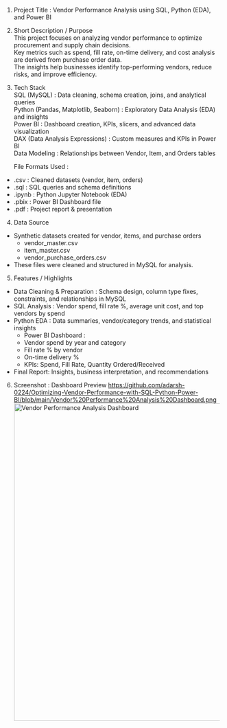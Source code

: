 1. Project Title : Vendor Performance Analysis using SQL, Python (EDA), and Power BI

2. Short Description / Purpose  
This project focuses on analyzing vendor performance to optimize procurement and supply chain decisions.  
Key metrics such as spend, fill rate, on-time delivery, and cost analysis are derived from purchase order data.  
The insights help businesses identify top-performing vendors, reduce risks, and improve efficiency.


3. Tech Stack  
SQL (MySQL) : Data cleaning, schema creation, joins, and analytical queries  
Python (Pandas, Matplotlib, Seaborn) : Exploratory Data Analysis (EDA) and insights  
Power BI : Dashboard creation, KPIs, slicers, and advanced data visualization  
DAX (Data Analysis Expressions) : Custom measures and KPIs in Power BI  
Data Modeling : Relationships between Vendor, Item, and Orders tables

    File Formats Used :  
  - .csv : Cleaned datasets (vendor, item, orders)  
  - .sql : SQL queries and schema definitions  
  - .ipynb : Python Jupyter Notebook (EDA)  
  - .pbix : Power BI Dashboard file  
  - .pdf : Project report & presentation


4. Data Source  
- Synthetic datasets created for vendor, items, and purchase orders
  - vendor_master.csv
  - item_master.csv
  - vendor_purchase_orders.csv
- These files were cleaned and structured in MySQL for analysis.  


5. Features / Highlights  
- Data Cleaning & Preparation : Schema design, column type fixes, constraints, and relationships in MySQL  
- SQL Analysis : Vendor spend, fill rate %, average unit cost, and top vendors by spend  
- Python EDA : Data summaries, vendor/category trends, and statistical insights  
  - Power BI Dashboard :
  - Vendor spend by year and category  
  - Fill rate % by vendor  
  - On-time delivery %  
  - KPIs: Spend, Fill Rate, Quantity Ordered/Received  
- Final Report: Insights, business interpretation, and recommendations  


6. Screenshot : Dashboard Preview https://github.com/adarsh-0224/Optimizing-Vendor-Performance-with-SQL-Python-Power-BI/blob/main/Vendor%20Performance%20Analysis%20Dashboard.png
   <img width="1371" height="740" alt="Vendor Performance Analysis Dashboard" src="https://github.com/user-attachments/assets/ad1dffed-c500-44f5-85b9-fdf63620ed83" />



